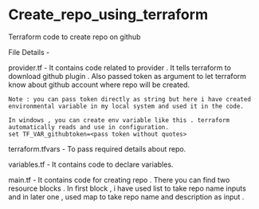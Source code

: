 # Create_repo_using_terraform
Terraform code to create repo on github

File Details -

provider.tf - It contains code related to provider . It tells terraform to download github plugin . Also passed token as argument to let terraform know about github account where repo will be created.

    Note : you can pass token directly as string but here i have created 
    environmental variable in my local system and used it in the code.

    In windows , you can create env variable like this . terraform 
    automatically reads and use in configuration.
    set TF_VAR_githubtoken=<pass token without quotes>


terraform.tfvars - To pass required details about repo.

variables.tf - It contains code to declare variables.

main.tf - It contains code for creating repo . There you can find two resource blocks . In first block , i have used list to take repo name inputs and in later one , used map to take repo name and description as input .







